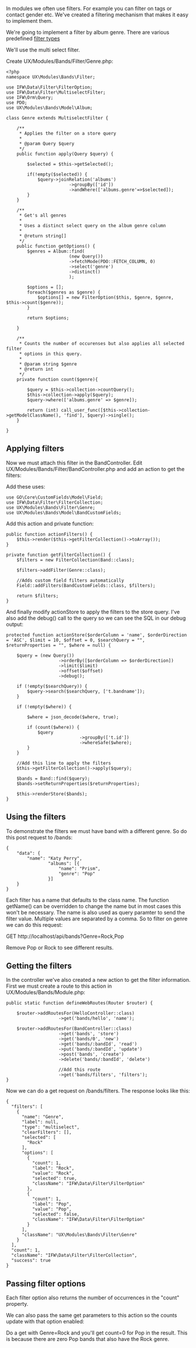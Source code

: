 In modules we often use filters. For example you can filter on tags or contact gender etc. We've created a filtering
mechanism that makes it easy to implement them.

We're going to implement a filter by album genre. There are various
predefined [filter types](http://intermesh.io/php/docs/namespace-IFW.Data.Filter.html)

We'll use the multi select filter.

Create UX/Modules/Bands/Filter/Genre.php:

````````````````````````````````````````````````````````````````````````````````
<?php
namespace UX\Modules\Bands\Filter;

use IFW\Data\Filter\FilterOption;
use IFW\Data\Filter\MultiselectFilter;
use IFW\Orm\Query;
use PDO;
use UX\Modules\Bands\Model\Album;

class Genre extends MultiselectFilter {
	
	/**
	 * Applies the filter on a store query
	 * 
	 * @param Query $query
	 */
	public function apply(Query $query) {
		
		$selected = $this->getSelected();
		
		if(!empty($selected)) {
			$query->joinRelation('albums')
						->groupBy(['id'])
						->andWhere(['albums.genre'=>$selected]);
		}
	}

	/**
	 * Get's all genres
	 * 
	 * Uses a distinct select query on the album genre column
	 * 
	 * @return string[]
	 */
	public function getOptions() {
		$genres = Album::find(
						(new Query())
						->fetchMode(PDO::FETCH_COLUMN, 0)
						->select('genre')
						->distinct()
						);
		
		$options = [];
		foreach($genres as $genre) {
			$options[] = new FilterOption($this, $genre, $genre, $this->count($genre));
		}
		
		return $options;
		
	}
	
	/**
	 * Counts the number of occurenses but also applies all selected filter 
	 * options in this query.
	 * 
	 * @param string $genre
	 * @return int
	 */
	private function count($genre){
		
		$query = $this->collection->countQuery();		
		$this->collection->apply($query);		
		$query->where(['albums.genre' => $genre]);
		
		return (int) call_user_func([$this->collection->getModelClassName(), 'find'], $query)->single();
	}

}

````````````````````````````````````````````````````````````````````````````````


## Applying filters

Now we must attach this filter in the BandController. 
Edit UX/Modules/Bands/Filter/BandController.php and add an action to get the
filters:


Add these uses:

````````````````````````````````````````````````````````````````````````````````
use GO\Core\CustomFields\Model\Field;
use IFW\Data\Filter\FilterCollection;
use UX\Modules\Bands\Filter\Genre;
use UX\Modules\Bands\Model\BandCustomFields;
````````````````````````````````````````````````````````````````````````````````

Add this action and private function:

````````````````````````````````````````````````````````````````````````````````
public function actionFilters() {
	$this->render($this->getFilterCollection()->toArray());		
}

private function getFilterCollection() {
	$filters = new FilterCollection(Band::class);

	$filters->addFilter(Genre::class);

	//Adds custom field filters automatically
	Field::addFilters(BandCustomFields::class, $filters);

	return $filters;
}
````````````````````````````````````````````````````````````````````````````````

And finally modify actionStore to apply the filters to the store query. I've 
also add the debug() call to the query so we can see the SQL in our debug output:


````````````````````````````````````````````````````````````````````````````````
protected function actionStore($orderColumn = 'name', $orderDirection = 'ASC', $limit = 10, $offset = 0, $searchQuery = "", $returnProperties = "", $where = null) {

	$query = (new Query())
					->orderBy([$orderColumn => $orderDirection])
					->limit($limit)
					->offset($offset)
					->debug();

	if (!empty($searchQuery)) {
		$query->search($searchQuery, ['t.bandname']);
	}

	if (!empty($where)) {

		$where = json_decode($where, true);

		if (count($where)) {
			$query
							->groupBy(['t.id'])
							->whereSafe($where);
		}
	}

	//Add this line to apply the filters
	$this->getFilterCollection()->apply($query);		

	$bands = Band::find($query);
	$bands->setReturnProperties($returnProperties);

	$this->renderStore($bands);
}
````````````````````````````````````````````````````````````````````````````````


## Using the filters

To demonstrate the filters we must have band with a different genre. So do this
post request to /bands:
````````````````````````````````````````````````````````````````````````````````
{
    "data": {
        "name": "Katy Perry",
				"albums": [{
					"name": "Prism",
					"genre": "Pop"
				}]
    }
}

````````````````````````````````````````````````````````````````````````````````


Each filter has a name that defaults to the class name. The function getName()
can be overridden to change the name but in most cases this won't be necessary.
The name is also used as query paramter to send the filter value. Multiple values
are separated by a comma. So to filter on genre we can do this request:

GET http://localhost/api/bands?Genre=Rock,Pop

Remove Pop or Rock to see different results.


## Getting the filters

In the controller we've also created a new action to get the filter information.
First we must create a route to this action in UX/Modules/Bands/Module.php:

````````````````````````````````````````````````````````````````````````````````
public static function defineWebRoutes(Router $router) {

	$router->addRoutesFor(HelloController::class)
					->get('bands/hello', 'name');

	$router->addRoutesFor(BandController::class)
					->get('bands', 'store')
					->get('bands/0', 'new')
					->get('bands/:bandId', 'read')
					->put('bands/:bandId', 'update')
					->post('bands', 'create')
					->delete('bands/:bandId', 'delete')
					
					//Add this route
					->get('bands/filters', 'filters');
}
````````````````````````````````````````````````````````````````````````````````


Now we can do a get request on /bands/filters. The response looks like this:

````````````````````````````````````````````````````````````````````````````````
{
  "filters": [
    {
      "name": "Genre",
      "label": null,
      "type": "multiselect",
      "clearFilters": [],
      "selected": [
        "Rock"
      ],
      "options": [
        {
          "count": 1,
          "label": "Rock",
          "value": "Rock",
          "selected": true,
          "className": "IFW\Data\Filter\FilterOption"
        },
        {
          "count": 1,
          "label": "Pop",
          "value": "Pop",
          "selected": false,
          "className": "IFW\Data\Filter\FilterOption"
        }
      ],
      "className": "UX\Modules\Bands\Filter\Genre"
    }
  ],
  "count": 1,
  "className": "IFW\Data\Filter\FilterCollection",
  "success": true
}
````````````````````````````````````````````````````````````````````````````````

## Passing filter options
Each filter option also returns the number of occurrences in the "count" property.

We can also pass the same get parameters to this action so the counts update
with that option enabled:

Do a get with Genre=Rock and you'll get count=0 for Pop in the result. This is
because there are zero Pop bands that also have the Rock genre.